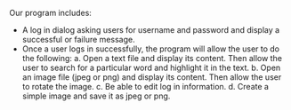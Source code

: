 Our program includes:
- A log in dialog asking users for username and password and display a successful or failure message.
- Once a user logs in successfully, the program will allow the user to do the following:
        a. Open a text file and display its content. Then allow the user to search for a particular word and highlight it in the text.
        b. Open an image file (jpeg or png) and display its content. Then allow the user to rotate the image.
        c. Be able to edit log in information.
        d. Create a simple image and save it as jpeg or png.

